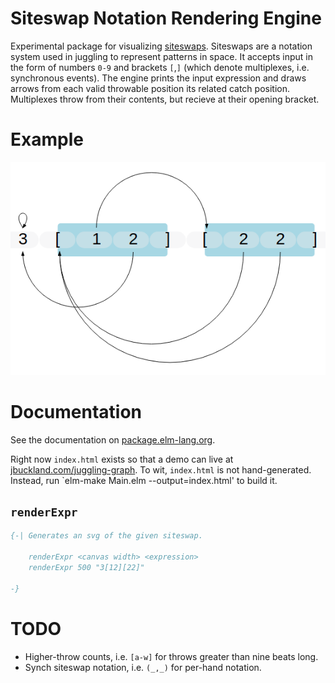# Siteswap Notation Rendering Engine 

Experimental package for visualizing
[siteswaps](https://en.wikipedia.org/wiki/Siteswap).  Siteswaps are a notation
system used in juggling to represent patterns in space.  It accepts input in the
form of numbers `0-9` and brackets `[`,`]` (which denote multiplexes, i.e.
synchronous events). The engine prints the input expression and draws arrows
from each valid throwable position its related catch position. Multiplexes throw
from their contents, but recieve at their opening bracket.

# Example
![Example](example.png)

# Documentation
See the documentation on
[package.elm-lang.org](http://package.elm-lang.org/packages/ambuc/juggling-graph/latest).

Right now `index.html` exists so that a demo can live at
[jbuckland.com/juggling-graph](http://jbuckland.com/juggling-graph/). To wit,
`index.html` is not hand-generated. Instead, run `elm-make Main.elm
--output=index.html' to build it.

## `renderExpr`

```elm
{-| Generates an svg of the given siteswap.

    renderExpr <canvas width> <expression>
    renderExpr 500 "3[12][22]"

-}
```

# TODO
 - Higher-throw counts, i.e. `[a-w]` for throws greater than nine beats long.
 - Synch siteswap notation, i.e. `(_,_)` for per-hand notation.
